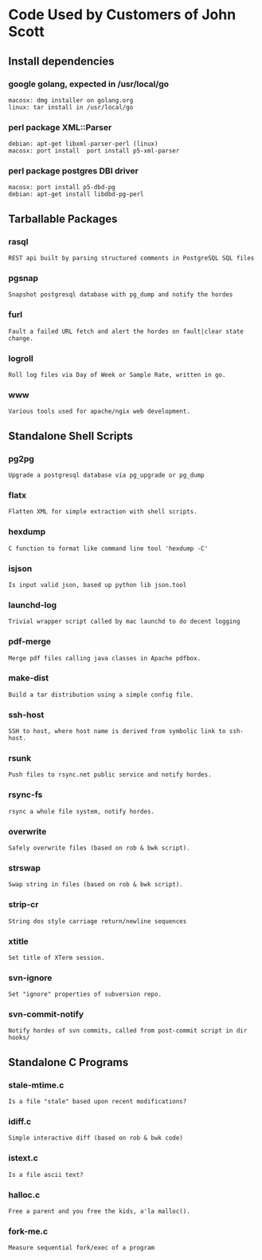 #  Code Used by Customers of John Scott

## Install dependencies

###  google golang, expected in /usr/local/go
	macosx: dmg installer on golang.org
	linux: tar install in /usr/local/go
###  perl package XML::Parser
	debian: apt-get libxml-parser-perl (linux)
	macosx: port install  port install p5-xml-parser

###  perl package postgres DBI driver
	macosx: port install p5-dbd-pg
	debian: apt-get install libdbd-pg-perl

##  Tarballable Packages

### rasql
	REST api built by parsing structured comments in PostgreSQL SQL files

###  pgsnap
	Snapshot postgresql database with pg_dump and notify the hordes

###  furl
	Fault a failed URL fetch and alert the hordes on fault|clear state change.

###  logroll
	Roll log files via Day of Week or Sample Rate, written in go.

### www
	Various tools used for apache/ngix web development.

## Standalone Shell Scripts

###  pg2pg
	Upgrade a postgresql database via pg_upgrade or pg_dump

###  flatx
	Flatten XML for simple extraction with shell scripts.

###  hexdump
	C function to format like command line tool 'hexdump -C'

###  isjson
	Is input valid json, based up python lib json.tool

###  launchd-log
	Trivial wrapper script called by mac launchd to do decent logging

###  pdf-merge
	Merge pdf files calling java classes in Apache pdfbox.

###  make-dist
	Build a tar distribution using a simple config file.

###  ssh-host
	SSH to host, where host name is derived from symbolic link to ssh-host.

###  rsunk
	Push files to rsync.net public service and notify hordes.

###  rsync-fs
	rsync a whole file system, notify hordes.

###  overwrite
	Safely overwrite files (based on rob & bwk script).

###  strswap
	Swap string in files (based on rob & bwk script).

###  strip-cr
	String dos style carriage return/newline sequences

###  xtitle
	Set title of XTerm session.

###  svn-ignore
	Set "ignore" properties of subversion repo.

###  svn-commit-notify
	Notify hordes of svn commits, called from post-commit script in dir hooks/

##  Standalone C Programs

### stale-mtime.c
	Is a file "stale" based upon recent modifications?

###  idiff.c
	Simple interactive diff (based on rob & bwk code)

###  istext.c
	Is a file ascii text?

###  halloc.c
	Free a parent and you free the kids, a'la malloc().

###  fork-me.c
	Measure sequential fork/exec of a program


